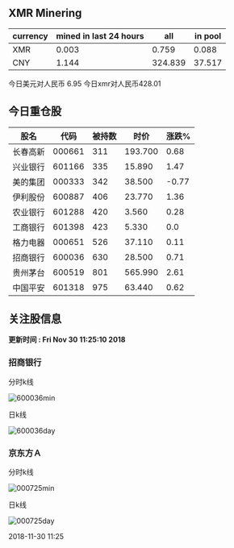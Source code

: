 ## XMR Minering

|currency|mined in last 24 hours|all|in pool|
|---|---|---|---|
|XMR|0.003|0.759|0.088|
|CNY|1.144|324.839|37.517|

今日美元对人民币 6.95	今日xmr对人民币428.01


## 今日重仓股 

|股名|代码|被持数|时价|涨跌%|
|---|---|---|---|---|
|长春高新|000661|311|193.700|0.68|
|兴业银行|601166|335|15.890|1.47|
|美的集团|000333|342|38.500|-0.77|
|伊利股份|600887|406|23.770|1.36|
|农业银行|601288|420|3.560|0.28|
|工商银行|601398|423|5.330|0.0|
|格力电器|000651|526|37.110|0.11|
|招商银行|600036|630|28.500|0.71|
|贵州茅台|600519|801|565.990|2.61|
|中国平安|601318|975|63.440|0.62|

## 关注股信息
**更新时间 : Fri Nov 30 11:25:10 2018**
### 招商银行 
分时k线

![600036min](http://image.sinajs.cn/newchart/min/n/sh600036.gif)

日k线

![600036day](http://image.sinajs.cn/newchart/daily/n/sh600036.gif)

### 京东方Ａ 
分时k线

![000725min](http://image.sinajs.cn/newchart/min/n/sz000725.gif)

日k线

![000725day](http://image.sinajs.cn/newchart/daily/n/sz000725.gif)

2018-11-30 11:25